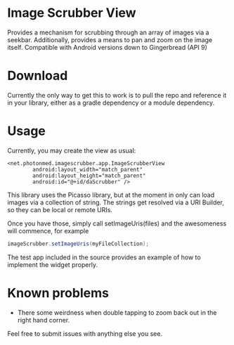 
Image Scrubber View
======================

Provides a mechanism for scrubbing through an array of images via a seekbar.  Additionally,
provides a means to pan and zoom on the image itself.  Compatible with Android versions down to Gingerbread (API 9)

Download
======================
Currently the only way to get this to work is to pull the repo and reference it in your library,
either as a gradle dependency or a module dependency.

Usage
=====================

Currently, you may create the view as usual:

```
<net.photonmed.imagescrubber.app.ImageScrubberView
        android:layout_width="match_parent"
        android:layout_height="match_parent"
        android:id="@+id/daScrubber" />
 ```  
 
 This library uses the Picasso library, but at the moment in only can load images via a collection of 
 string.  The strings get resolved via a URI Builder, so they can be local or remote URIs.
 
 Once you have those, simply call setImageUris(files) and the awesomeness will commence, for example
 
 ```java
imageScrubber.setImageUris(myFileCollection); 
```

The test app included in the source provides an example of how to implement the widget properly.

Known problems
===================

* There some weirdness when double tapping to zoom back out in the right hand corner.

Feel free to submit issues with anything else you see.
